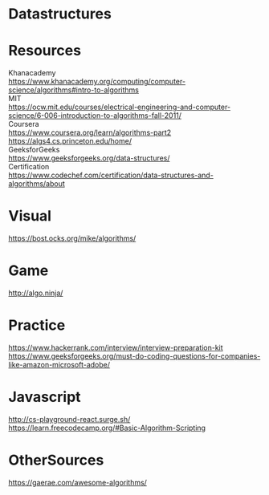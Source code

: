 # Datastructures
# Resources
Khanacademy <br />
https://www.khanacademy.org/computing/computer-science/algorithms#intro-to-algorithms <br />
MIT <br />
https://ocw.mit.edu/courses/electrical-engineering-and-computer-science/6-006-introduction-to-algorithms-fall-2011/ <br />
Coursera <br />
https://www.coursera.org/learn/algorithms-part2 <br />
https://algs4.cs.princeton.edu/home/ <br />
GeeksforGeeks <br />
https://www.geeksforgeeks.org/data-structures/ <br />
Certification <br />
https://www.codechef.com/certification/data-structures-and-algorithms/about <br />

# Visual
https://bost.ocks.org/mike/algorithms/ <br />

# Game
http://algo.ninja/ <br />

# Practice
https://www.hackerrank.com/interview/interview-preparation-kit <br />
https://www.geeksforgeeks.org/must-do-coding-questions-for-companies-like-amazon-microsoft-adobe/

# Javascript
http://cs-playground-react.surge.sh/ <br />
https://learn.freecodecamp.org/#Basic-Algorithm-Scripting <br />

# OtherSources
https://gaerae.com/awesome-algorithms/ <br />

